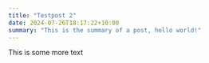 ```yaml
---
title: "Testpost 2"
date: 2024-07-26T18:17:22+10:00
summary: "This is the summary of a post, hello world!"
---
```

This is some more text

